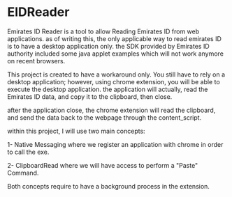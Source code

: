 # EIDReader
Emirates ID Reader is a tool to allow Reading Emirates ID from web applications. as of writing this, the only applicable way to read emirates ID is to have a desktop application only. the SDK provided by Emirates ID authority included some java applet examples which will not work anymore on recent browsers.

This project is created to have a workaround only. You still have to rely on a desktop application; however, using chrome extension, you will be able to execute the desktop application. the application will actually, read the Emirates ID data, and copy it to the clipboard, then close.

after the application close, the chrome extension will read the clipboard, and send the data back to the webpage through the content_script.

within this project, I will use two main concepts:

1- Native Messaging where we register an application with chrome in order to call the exe.

2- ClipboardRead where we will have access to perform a "Paste" Command.

Both concepts require to have a background process in the extension.
